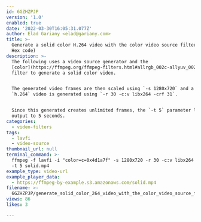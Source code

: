```yaml
---
id: 6GZHZPJP
version: '1.0'
enabled: true
date: '2022-03-30T16:05:31.077Z'
author: Elad Gariany <elad@gariany.com>
title: >-
  Generate a solid color H.264 video with the color video source filter (color
  Hex code)
description: >-
  The following uses a video source generator and the
  [color](https://ffmpeg.org/ffmpeg-filters.html#allrgb_002c-allyuv_002c-color_002c-colorspectrum_002c-haldclutsrc_002c-nullsrc_002c-pal75bars_002c-pal100bars_002c-rgbtestsrc_002c-smptebars_002c-smptehdbars_002c-testsrc_002c-testsrc2_002c-yuvtestsrc)
  filter to generate a solid color video.


  The generated video frames are then scaled using `-s 1280x720` and a 30 fps
  `h.264` video is generated using `-r 30 -c:v libx264 -crf 31`.


  Since this generated creates unlimited frames, the `-t 5` parameter limits the
  output to 5 seconds.
categories:
  - video-filters
tags:
  - lavfi
  - video-source
thumbnail_url: null
terminal_command: >-
  ffmpeg -f lavfi -i "color=c=0x4d1a7f" -s 1280x720 -r 30 -c:v libx264 -crf 31
  -t 5 solid.mp4
example_type: video-url
example_player_data:
  - https://ffmpeg-by-example.s3.amazonaws.com/solid.mp4
filename: >-
  6GZHZPJP/generate_solid_color_264_video_with_the_color_video_source_filter_color_hex_code.md
views: 86
likes: 3

---
```

